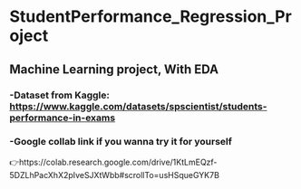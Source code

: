 # StudentPerformance_Regression_Project
## Machine Learning project, With EDA

### -Dataset from Kaggle:  https://www.kaggle.com/datasets/spscientist/students-performance-in-exams
### -Google collab link if you wanna try it for yourself
👉️https://colab.research.google.com/drive/1KtLmEQzf-5DZLhPacXhX2pIveSJXtWbb#scrollTo=usHSqueGYK7B

